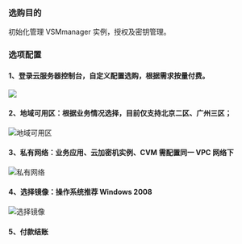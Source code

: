 ### 选购目的
初始化管理 VSMmanager 实例，授权及密钥管理。
### 选项配置
#### 1、登录云服务器控制台，自定义配置选购，根据需求按量付费。

![](https://main.qcloudimg.com/raw/9110d8c6ff63d40f4574af653e82fb14.png)

#### 2、地域可用区：根据业务情况选择，目前仅支持北京二区、广州三区；

![地域可用区](https://main.qcloudimg.com/raw/fda989a9f26ca25f27d8c4909029b2fd.png)
#### 3、私有网络：业务应用、云加密机实例、CVM 需配置同一 VPC 网络下

![私有网络](https://main.qcloudimg.com/raw/8d5514d813f97597de7f282c9022b3d9.png)

#### 4、选择镜像：操作系统推荐 Windows 2008 

![选择镜像](https://main.qcloudimg.com/raw/92f185a0d7bc3e89edca338895910c87.png)
#### 5、付款结账
